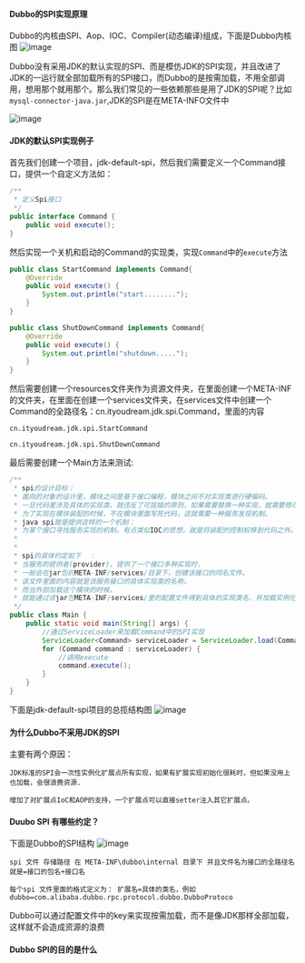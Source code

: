 #### Dubbo的SPI实现原理
Dubbo的内核由SPI、Aop、IOC、Compiler(动态编译)组成，下面是Dubbo内核图
![image](/dubbo/dubbo-内核.png)

Dubbo没有采用JDK的默认实现的SPI、而是模仿JDK的SPI实现，并且改进了JDK的一运行就全部加载所有的SPI接口，而Dubbo的是按需加载，不用全部调用，想用那个就用那个。那么我们常见的一些依赖那些是用了JDK的SPI呢？比如`mysql-connector-java.jar`,JDK的SPI是在META-INFO文件中

![image](/dubbo/mysql-spi.png)

#### JDK的默认SPI实现例子
首先我们创建一个项目，jdk-default-spi，然后我们需要定义一个Command接口，提供一个自定义方法如：
```java
/**
 * 定义Spi接口
 */
public interface Command {
    public void execute();
}
```
然后实现一个关机和启动的Command的实现类，实现`Command`中的`execute`方法
```java
public class StartCommand implements Command{
    @Override
    public void execute() {
        System.out.println("start........");
    }
}
```

```java
public class ShutDownCommand implements Command{
    @Override
    public void execute() {
        System.out.println("shutdown.....");
    }
}
```
然后需要创建一个resources文件夹作为资源文件夹，在里面创建一个META-INF的文件夹，在里面在创建一个services文件夹，在services文件中创建一个Command的全路径名：cn.ityoudream.jdk.spi.Command，里面的内容
```
cn.ityoudream.jdk.spi.StartCommand

cn.ityoudream.jdk.spi.ShutDownCommand
```

最后需要创建一个Main方法来测试:
```java
/**
 * spi的设计目标：
 * 面向的对象的设计里，模块之间是基于接口编程，模块之间不对实现类进行硬编码。
 * 一旦代码里涉及具体的实现类，就违反了可拔插的原则，如果需要替换一种实现，就需要修改代码。
 * 为了实现在模块装配的时候，不在模块里面写死代码，这就需要一种服务发现机制。
 * java spi就是提供这样的一个机制：
 * 为某个接口寻找服务实现的机制。有点类似IOC的思想，就是将装配的控制权移到代码之外。
 *
 *
 * spi的具体约定如下  ：
 * 当服务的提供者(provider)，提供了一个接口多种实现时，
 * 一般会在jar包的META-INF/services/目录下，创建该接口的同名文件。
 * 该文件里面的内容就是该服务接口的具体实现类的名称。
 * 而当外部加载这个模块的时候，
 * 就能通过该jar包META-INF/services/里的配置文件得到具体的实现类名，并加载实例化，完成模块的装配。
 */
public class Main {
    public static void main(String[] args) {
        //通过ServiceLoader来加载Command中的SPI实现
        ServiceLoader<Command> serviceLoader = ServiceLoader.load(Command.class);
        for (Command command : serviceLoader) {
            //调用execute
            command.execute();
        }
    }
}
```
下面是jdk-default-spi项目的总揽结构图
![image](/dubbo/project-view.png)

#### 为什么Dubbo不采用JDK的SPI
主要有两个原因：
```
JDK标准的SPI会一次性实例化扩展点所有实现，如果有扩展实现初始化很耗时，但如果没用上也加载，会很浪费资源.

增加了对扩展点IoC和AOP的支持，一个扩展点可以直接setter注入其它扩展点。
```

#### Duubo SPI 有哪些约定？
下面是Dubbo的SPI结构
![image](/dubbo/dubbo-core-spi.png)

```
spi 文件 存储路径 在 META-INF\dubbo\internal 目录下 并且文件名为接口的全路径名 就是=接口的包名+接口名

每个spi 文件里面的格式定义为： 扩展名=具体的类名，例如 dubbo=com.alibaba.dubbo.rpc.protocol.dubbo.DubboProtoco

```
Dubbo可以通过配置文件中的key来实现按需加载，而不是像JDK那样全部加载，这样就不会造成资源的浪费

#### Dubbo SPI的目的是什么






